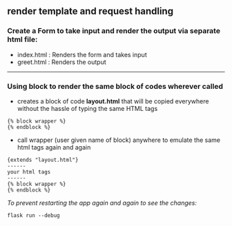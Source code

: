## render template and request handling

### Create a Form to take input and render the output via separate html file:

- index.html : Renders the form and takes input
- greet.html : Renders the output

---

### Using block to render the same block of codes wherever called

- creates a block of code **layout.html** that will be copied everywhere without the hassle of typing the same HTML tags

```
{% block wrapper %}
{% endblock %}
```

- call wrapper (user given name of block) anywhere to emulate the same html tags again and again

```
{extends "layout.html"}
------
your html tags
------
{% block wrapper %}
{% endblock %}
```

_To prevent restarting the app again and again to see the changes:_

```
flask run --debug
```
